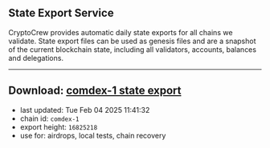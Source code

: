 ## State Export Service
CryptoCrew provides automatic daily state exports for all chains we validate. State export files can be used as genesis files and are a snapshot of the current blockchain state, including all validators, accounts, balances and delegations.

---
**Download: [comdex-1 state export](https://dl-eu2.ccvalidators.com/SERVICE/comdex/comdex-1_export_16825218.json)**
---

- last updated: Tue Feb 04 2025 11:41:32
- chain id: `comdex-1`
- export height: `16825218`
- use for: airdrops, local tests, chain recovery
